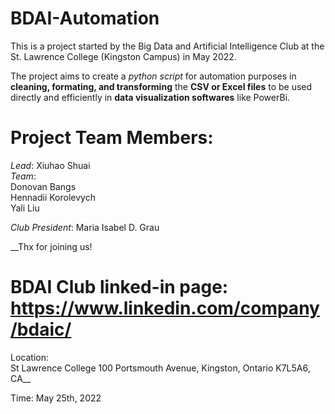 # BDAI-Automation

This is a project started by the Big Data and Artificial Intelligence Club at the St. Lawrence College (Kingston Campus) in May 2022.

The project aims to create a _python script_ for automation purposes in **cleaning, formating, and transforming** the __CSV or Excel files__ to be used directly and efficiently in __data visualization softwares__ like PowerBi.

# Project Team Members:
*Lead*: Xiuhao Shuai  
*Team*:  
Donovan Bangs  
Hennadii Korolevych  
Yali Liu  

*Club President*: Maria Isabel D. Grau  

__Thx for joining us!
# BDAI Club linked-in page: https://www.linkedin.com/company/bdaic/
Location:  
St Lawrence College
100 Portsmouth Avenue, Kingston, Ontario K7L5A6, CA__

Time: May 25th, 2022
